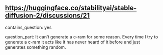 ## https://huggingface.co/stabilityai/stable-diffusion-2/discussions/21

contains_question: yes

question_part: It can’t generate a c-ram for some reason. Every time I try to generate a c-ram it acts like it has never heard of it before and just generates something random.